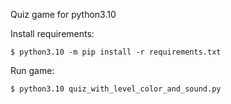 Quiz game for python3.10


Install requirements:

    $ python3.10 -m pip install -r requirements.txt

Run game:

    $ python3.10 quiz_with_level_color_and_sound.py
